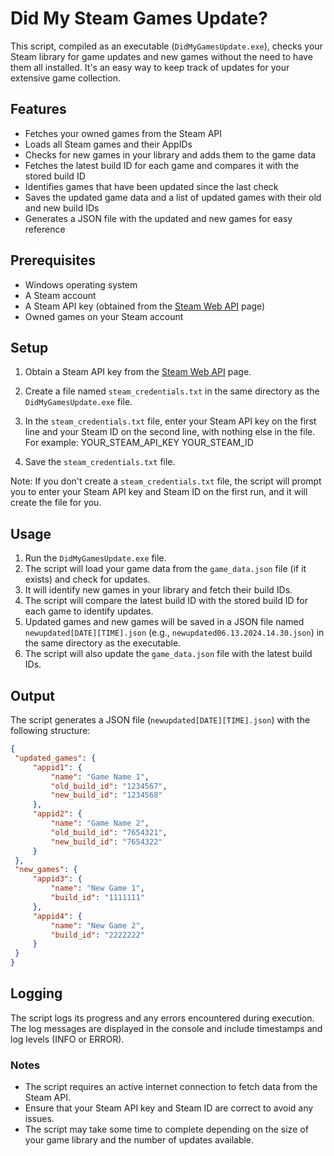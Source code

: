 # Did My Steam Games Update?

This script, compiled as an executable (`DidMyGamesUpdate.exe`), checks your Steam library for game updates and new games without the need to have them all installed. It's an easy way to keep track of updates for your extensive game collection.

## Features

- Fetches your owned games from the Steam API
- Loads all Steam games and their AppIDs
- Checks for new games in your library and adds them to the game data
- Fetches the latest build ID for each game and compares it with the stored build ID
- Identifies games that have been updated since the last check
- Saves the updated game data and a list of updated games with their old and new build IDs
- Generates a JSON file with the updated and new games for easy reference

## Prerequisites

- Windows operating system
- A Steam account
- A Steam API key (obtained from the [Steam Web API](https://steamcommunity.com/dev/apikey) page)
- Owned games on your Steam account

## Setup

1. Obtain a Steam API key from the [Steam Web API](https://steamcommunity.com/dev/apikey) page.
2. Create a file named `steam_credentials.txt` in the same directory as the `DidMyGamesUpdate.exe` file.
3. In the `steam_credentials.txt` file, enter your Steam API key on the first line and your Steam ID on the second line, with nothing else in the file. For example:
     YOUR_STEAM_API_KEY
     YOUR_STEAM_ID
	 
4. Save the `steam_credentials.txt` file.

Note: If you don't create a `steam_credentials.txt` file, the script will prompt you to enter your Steam API key and Steam ID on the first run, and it will create the file for you.

## Usage

1. Run the `DidMyGamesUpdate.exe` file.
2. The script will load your game data from the `game_data.json` file (if it exists) and check for updates.
3. It will identify new games in your library and fetch their build IDs.
4. The script will compare the latest build ID with the stored build ID for each game to identify updates.
5. Updated games and new games will be saved in a JSON file named `newupdated[DATE][TIME].json` (e.g., `newupdated06.13.2024.14.30.json`) in the same directory as the executable.
6. The script will also update the `game_data.json` file with the latest build IDs.

## Output

The script generates a JSON file (`newupdated[DATE][TIME].json`) with the following structure:

```json
{
 "updated_games": {
     "appid1": {
         "name": "Game Name 1",
         "old_build_id": "1234567",
         "new_build_id": "1234568"
     },
     "appid2": {
         "name": "Game Name 2",
         "old_build_id": "7654321",
         "new_build_id": "7654322"
     }
 },
 "new_games": {
     "appid3": {
         "name": "New Game 1",
         "build_id": "1111111"
     },
     "appid4": {
         "name": "New Game 2",
         "build_id": "2222222"
     }
 }
}
```

## Logging
The script logs its progress and any errors encountered during execution. The log messages are displayed in the console and include timestamps and log levels (INFO or ERROR).


### Notes

- The script requires an active internet connection to fetch data from the Steam API.
- Ensure that your Steam API key and Steam ID are correct to avoid any issues.
- The script may take some time to complete depending on the size of your game library and the number of updates available.